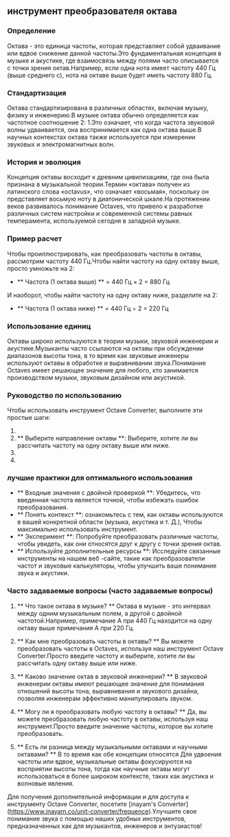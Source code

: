 ## инструмент преобразователя октава

### Определение
Октава - это единица частоты, которая представляет собой удваивание или вдвое снижение данной частоты.Это фундаментальная концепция в музыке и акустике, где взаимосвязь между полями часто описывается с точки зрения октав.Например, если одна нота имеет частоту 440 Гц (выше среднего c), нота на октаве выше будет иметь частоту 880 Гц.

### Стандартизация
Октава стандартизирована в различных областях, включая музыку, физику и инженерию.В музыке октава обычно определяется как частотное соотношение 2: 1.Это означает, что когда частота звуковой волны удваивается, она воспринимается как одна октава выше.В научных контекстах октава также используется при измерении звуковых и электромагнитных волн.

### История и эволюция
Концепция октавы восходит к древним цивилизациям, где она была признана в музыкальной теории.Термин «октава» получен из латинского слова «octavus», что означает «восьмая», поскольку он представляет восьмую ноту в диатонической шкале.На протяжении веков развивалось понимание Octaves, что привело к разработке различных систем настройки и современной системы равных темперамента, используемой сегодня в западной музыке.

### Пример расчет
Чтобы проиллюстрировать, как преобразовать частоты в октавы, рассмотрим частоту 440 Гц.Чтобы найти частоту на одну октаву выше, просто умножьте на 2:

- ** Частота (1 октава выше) ** = 440 Гц × 2 = 880 Гц

И наоборот, чтобы найти частоту на одну октаву ниже, разделите на 2:

- ** Частота (1 октава ниже) ** = 440 Гц ÷ 2 = 220 Гц

### Использование единиц
Октавы широко используются в теории музыки, звуковой инженерии и акустике.Музыканты часто ссылаются на октавы при обсуждении диапазонов высоты тона, в то время как звуковые инженеры используют октавы в обработке и выравнивании звука.Понимание Octaves имеет решающее значение для любого, кто занимается производством музыки, звуковым дизайном или акустикой.

### Руководство по использованию
Чтобы использовать инструмент Octave Converter, выполните эти простые шаги:

1.
2. ** Выберите направление октавы **: Выберите, хотите ли вы рассчитать частоту на одну октаву выше или ниже.
3.
4.

### лучшие практики для оптимального использования
- ** Входные значения с двойной проверкой **: Убедитесь, что введенная частота является точной, чтобы избежать ошибок преобразования.
- ** Понять контекст **: ознакомьтесь с тем, как октавы используются в вашей конкретной области (музыка, акустика и т. Д.), Чтобы максимально использовать инструмент.
- ** Эксперимент **: Попробуйте преобразовать различные частоты, чтобы увидеть, как они относятся друг к другу с точки зрения октав.
- ** Используйте дополнительные ресурсы **: Исследуйте связанные инструменты на нашем веб -сайте, такие как преобразователи частот и звуковые калькуляторы, чтобы улучшить ваше понимание звука и акустики.

### Часто задаваемые вопросы (часто задаваемые вопросы)

1. ** Что такое октава в музыке? **
Октава в музыке - это интервал между одним музыкальным полем, а другой с двойной частотой.Например, примечание A при 440 Гц находится на одну октаву выше примечания A при 220 Гц.

2. ** Как мне преобразовать частоты в октавы? **
Вы можете преобразовать частоты в Octaves, используя наш инструмент Octave Converter.Просто введите частоту и выберите, хотите ли вы рассчитать одну октаву выше или ниже.

3. ** Каково значение октав в звуковой инженерии? **
В звуковой инженерии октавы имеют решающее значение для понимания отношений высоты тона, выравнивания и звукового дизайна, позволяя инженерам эффективно манипулировать звуком.

4. ** Могу ли я преобразовать любую частоту в октавы? **
Да, вы можете преобразовать любую частоту в октавы, используя наш инструмент.Просто введите значение частоты, которое вы хотите преобразовать.

5. ** Есть ли разница между музыкальными октавами и научными октавами? **
В то время как обе концепции относятся Для удвоения частоты или вдвое, музыкальные октавы фокусируются на восприятии высоты тона, тогда как научные октавы могут использоваться в более широком контексте, таких как акустика и волновые явления.

Для получения дополнительной информации и для доступа к инструменту Octave Converter, посетите [inayam's Converter] (https://www.inayam.co/unit-converter/frequence).Улучшите свое понимание звука с помощью наших удобных инструментов, предназначенных как для музыкантов, инженеров и энтузиастов!